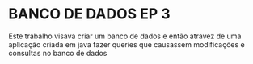 # BANCO DE DADOS EP 3
 
Este trabalho visava criar um banco de dados e então atravez de uma aplicação criada em java fazer queries que causassem modificações e consultas no banco de dados
